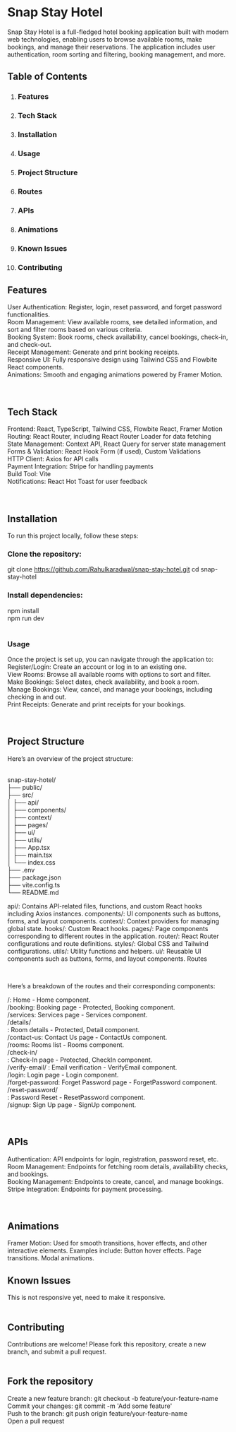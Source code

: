 # Snap Stay Hotel
Snap Stay Hotel is a full-fledged hotel booking application built with modern web technologies, enabling users to browse available rooms, make bookings, and manage their reservations. The application includes user authentication, room sorting and filtering, booking management, and more.

## Table of Contents
1) ### Features
2) ### Tech Stack
3) ### Installation
4) ### Usage
5) ### Project Structure
6) ### Routes
7) ### APIs
8) ### Animations
9) ### Known Issues
10) ### Contributing

## Features
User Authentication: Register, login, reset password, and forget password functionalities. </br>
Room Management: View available rooms, see detailed information, and sort and filter rooms based on various criteria.</br>
Booking System: Book rooms, check availability, cancel bookings, check-in, and check-out.</br>
Receipt Management: Generate and print booking receipts.</br>
Responsive UI: Fully responsive design using Tailwind CSS and Flowbite React components.</br>
Animations: Smooth and engaging animations powered by Framer Motion.</br>
</br></br>
## Tech Stack
Frontend: React, TypeScript, Tailwind CSS, Flowbite React, Framer Motion </br>
Routing: React Router, including React Router Loader for data fetching</br>
State Management: Context API, React Query for server state management</br>
Forms & Validation: React Hook Form (if used), Custom Validations</br>
HTTP Client: Axios for API calls</br>
Payment Integration: Stripe for handling payments</br>
Build Tool: Vite</br>
Notifications: React Hot Toast for user feedback</br>
</br></br>
## Installation
To run this project locally, follow these steps:

### Clone the repository:

git clone https://github.com/Rahulkaradwal/snap-stay-hotel.git
cd snap-stay-hotel
</br>
### Install dependencies:

npm install
</br>
npm run dev
</br></br>
### Usage
Once the project is set up, you can navigate through the application to:
</br>
Register/Login: Create an account or log in to an existing one.</br>
View Rooms: Browse all available rooms with options to sort and filter.</br>
Make Bookings: Select dates, check availability, and book a room.</br>
Manage Bookings: View, cancel, and manage your bookings, including checking in and out.</br>
Print Receipts: Generate and print receipts for your bookings.</br> </br></br>
## Project Structure
Here’s an overview of the project structure:

</br>
snap-stay-hotel/</br>
├── public/</br>
├── src/</br>
│   ├── api/</br>
│   ├── components/</br>
│   ├── context/</br>
│   ├── pages/</br>
│   ├── ui/</br>
│   ├── utils/</br>
│   ├── App.tsx</br>
│   ├── main.tsx</br>
│   └── index.css</br>
├── .env</br>
├── package.json</br>
├── vite.config.ts</br>
└── README.md</br>


api/: Contains API-related files, functions, and custom React hooks including Axios instances.
components/: UI components such as buttons, forms, and layout components.
context/: Context providers for managing global state.
hooks/: Custom React hooks.
pages/: Page components corresponding to different routes in the application.
router/: React Router configurations and route definitions.
styles/: Global CSS and Tailwind configurations.
utils/: Utility functions and helpers.
ui/: Reusable UI components such as buttons, forms, and layout components.
Routes

</br>

Here’s a breakdown of the routes and their corresponding components:

/: Home - Home component. </br>
/booking: Booking page - Protected, Booking component.</br>
/services: Services page - Services component.</br>
/details/</br>
: Room details - Protected, Detail component.</br>
/contact-us: Contact Us page - ContactUs component.</br>
/rooms: Rooms list - Rooms component.</br>
/check-in/</br>
: Check-In page - Protected, CheckIn component.</br>
/verify-email/
: Email verification - VerifyEmail component.</br>
/login: Login page - Login component.</br>
/forget-password: Forget Password page - ForgetPassword component.</br>
/reset-password/</br>
: Password Reset - ResetPassword component.</br>
/signup: Sign Up page - SignUp component.</br></br></br>

## APIs
Authentication: API endpoints for login, registration, password reset, etc.</br>
Room Management: Endpoints for fetching room details, availability checks, and bookings.</br>
Booking Management: Endpoints to create, cancel, and manage bookings.</br>
Stripe Integration: Endpoints for payment processing.</br>
</br></br>
## Animations
Framer Motion: Used for smooth transitions, hover effects, and other interactive elements. Examples include:
Button hover effects.
Page transitions.
Modal animations.


## Known Issues
This is not responsive yet, need to make it responsive.
</br></br>

## Contributing
Contributions are welcome! Please fork this repository, create a new branch, and submit a pull request.
</br></br>
## Fork the repository
Create a new feature branch: git checkout -b feature/your-feature-name</br>
Commit your changes: git commit -m 'Add some feature'</br>
Push to the branch: git push origin feature/your-feature-name</br>
Open a pull request</br>
